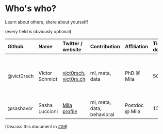 # Who's who?

Learn about others, share about yourself!

(every field is obviously optional)

| Github     | Name           | Twitter / website                                                            | Contribution               | Affiliation    | Time dedication | Currently working on | Interests / Other                                                                                                                                                         |
| :--------- | :------------- | :--------------------------------------------------------------------------- | :------------------------- | :------------- | :-------------- | :------------------- | :------------------------------------------------------------------------------------------------------------------------------------------------------------------------ |
| @vict0rsch | Victor Schmidt | [vict0rsch](https://twitter.com/vict0rsch), [vict0rs.ch](https://vict0rs.ch) | ml, meta, data             | PhD @ Mila     | 50-75%          | Attention Cycle GANs | previously [Public Interest Entrepreneur](https://entrepreneur-interet-general.etalab.gouv.fr/defis/2018/hopkins.html) in France ; built [metada.org](https://metada.org) |
| @sashavor  | Sasha Luccioni | [Mila profile](https://mila.quebec/en/person/sasha-luccioni/)                | ml, meta, data, behavioral | Postdoc @ Mila | 150%            | Segmentation         |                                                                                                                                                                           |

(Discuss this document in [#39](https://github.com/cc-ai/kdb/issues/39))